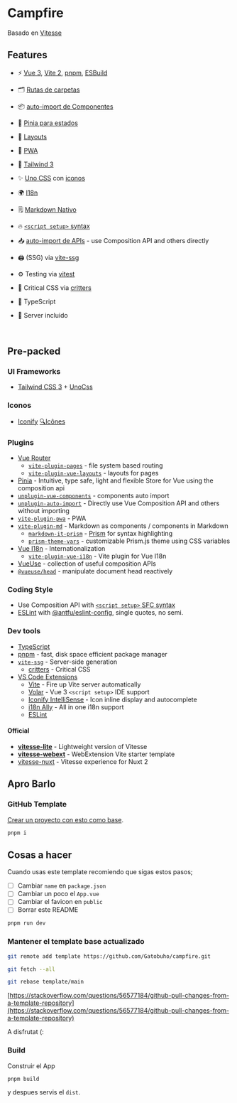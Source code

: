 # Campfire

Basado en [Vitesse](https://github.com/antfu/vitesse)

## Features

- ⚡️ [Vue 3](https://github.com/vuejs/vue-next), [Vite 2](https://github.com/vitejs/vite), [pnpm](https://pnpm.js.org/), [ESBuild](https://github.com/evanw/esbuild)

- 🗂 [Rutas de carpetas](./src/pages)

- 📦 [auto-import de Componentes](./src/components)

- 🍍 [Pinia para estados](https://pinia.esm.dev/)

- 📑 [Layouts](./src/layouts)

- 📲 [PWA](https://github.com/antfu/vite-plugin-pwa)

- 🎨 [Tailwind 3](https://tailwindcss.com/)

- ✨ [Uno CSS](https://github.com/antfu/unocss) con [iconos](https://github.com/antfu/unocss/tree/main/packages/preset-icons/)

- 🌍 [I18n](./locales)

- 🗒 [Markdown Nativo](https://github.com/antfu/vite-plugin-md)

- 🔥 [`<script setup>` syntax](https://github.com/vuejs/rfcs/pull/227)

- 📥 [auto-import de APIs](https://github.com/antfu/unplugin-auto-import) - use Composition API and others directly

- 🖨 (SSG) via [vite-ssg](https://github.com/antfu/vite-ssg)

- ⚙️ Testing via [vitest](https://vitest.dev/)

- 🦔 Critical CSS via [critters](https://github.com/GoogleChromeLabs/critters)

- 🦾 TypeScript

- 📑 Server incluido

<br>

## Pre-packed

### UI Frameworks

- [Tailwind CSS 3](https://tailwindcss.com/) + [UnoCss](https://unocss.antfu.me/)

### Iconos

- [Iconify](https://iconify.design) [🔍Icônes](https://icones.netlify.app/)

### Plugins

- [Vue Router](https://github.com/vuejs/vue-router)
  - [`vite-plugin-pages`](https://github.com/hannoeru/vite-plugin-pages) - file system based routing
  - [`vite-plugin-vue-layouts`](https://github.com/JohnCampionJr/vite-plugin-vue-layouts) - layouts for pages
- [Pinia](https://pinia.esm.dev) - Intuitive, type safe, light and flexible Store for Vue using the composition api
- [`unplugin-vue-components`](https://github.com/antfu/unplugin-vue-components) - components auto import
- [`unplugin-auto-import`](https://github.com/antfu/unplugin-auto-import) - Directly use Vue Composition API and others without importing
- [`vite-plugin-pwa`](https://github.com/antfu/vite-plugin-pwa) - PWA
- [`vite-plugin-md`](https://github.com/antfu/vite-plugin-md) - Markdown as components / components in Markdown
  - [`markdown-it-prism`](https://github.com/jGleitz/markdown-it-prism) - [Prism](https://prismjs.com/) for syntax highlighting
  - [`prism-theme-vars`](https://github.com/antfu/prism-theme-vars) - customizable Prism.js theme using CSS variables
- [Vue I18n](https://github.com/intlify/vue-i18n-next) - Internationalization
  - [`vite-plugin-vue-i18n`](https://github.com/intlify/vite-plugin-vue-i18n) - Vite plugin for Vue I18n
- [VueUse](https://github.com/antfu/vueuse) - collection of useful composition APIs
- [`@vueuse/head`](https://github.com/vueuse/head) - manipulate document head reactively

### Coding Style

- Use Composition API with [`<script setup>` SFC syntax](https://github.com/vuejs/rfcs/pull/227)
- [ESLint](https://eslint.org/) with [@antfu/eslint-config](https://github.com/antfu/eslint-config), single quotes, no semi.

### Dev tools

- [TypeScript](https://www.typescriptlang.org/)
- [pnpm](https://pnpm.js.org/) - fast, disk space efficient package manager
- [`vite-ssg`](https://github.com/antfu/vite-ssg) - Server-side generation
  - [critters](https://github.com/GoogleChromeLabs/critters) - Critical CSS
- [VS Code Extensions](./.vscode/extensions.json)
  - [Vite](https://marketplace.visualstudio.com/items?itemName=antfu.vite) - Fire up Vite server automatically
  - [Volar](https://marketplace.visualstudio.com/items?itemName=johnsoncodehk.volar) - Vue 3 `<script setup>` IDE support
  - [Iconify IntelliSense](https://marketplace.visualstudio.com/items?itemName=antfu.iconify) - Icon inline display and autocomplete
  - [i18n Ally](https://marketplace.visualstudio.com/items?itemName=lokalise.i18n-ally) - All in one i18n support
  - [ESLint](https://marketplace.visualstudio.com/items?itemName=dbaeumer.vscode-eslint)

#### Official

- [**vitesse-lite**](https://github.com/antfu/vitesse-lite) - Lightweight version of Vitesse
- [**vitesse-webext**](https://github.com/antfu/vitesse-webext) - WebExtension Vite starter template
- [vitesse-nuxt](https://github.com/antfu/vitesse-nuxt) - Vitesse experience for Nuxt 2


## Apro Barlo

### GitHub Template

[Crear un proyecto con esto como base](https://github.com/Gatobuho/campfire/generate).

```bash
pnpm i
```

## Cosas a hacer

Cuando usas este template recomiendo que sigas estos pasos;

- [ ] Cambiar `name` en `package.json`
- [ ] Cambiar un poco el `App.vue`
- [ ] Cambiar el favicon en `public`
- [ ] Borrar este README

```bash
pnpm run dev
```


### Mantener el template base actualizado

```bash
git remote add template https://github.com/Gatobuho/campfire.git

git fetch --all

git rebase template/main
```

[https://stackoverflow.com/questions/56577184/github-pull-changes-from-a-template-repository](https://stackoverflow.com/questions/56577184/github-pull-changes-from-a-template-repository)

A disfrutat (:

### Build

Construir el App

```bash
pnpm build
```

y despues servis el `dist`.
